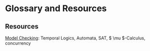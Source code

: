# Glossary and Resources

## Resources
[Model Checking](https://mitpress.ublish.com/ebook/model-checking-2e-preview/7092/ix): Temporal Logics, Automata, SAT, $ \mu $-Calculus, concurrency


